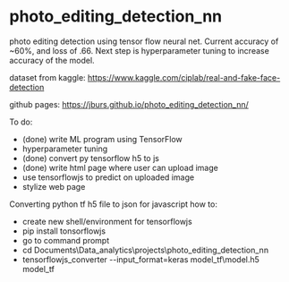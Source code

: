 # photo_editing_detection_nn

photo editing detection using tensor flow neural net. Current accuracy of ~60%, and loss of .66. Next step is hyperparameter tuning to increase accuracy of the model.

dataset from kaggle: https://www.kaggle.com/ciplab/real-and-fake-face-detection

github pages:  https://jburs.github.io/photo_editing_detection_nn/

To do:
 - (done) write ML program using TensorFlow
 - hyperparameter tuning
 - (done) convert py tensorflow h5 to js
 - (done) write html page where user can upload image 
 - use tensorflowjs to predict on uploaded image
 - stylize web page


Converting python tf h5 file to json for javascript how to:
 - create new shell/environment for tensorflowjs
 - pip install tonsorflowjs
 - go to command prompt  
 - cd Documents\Data_analytics\projects\photo_editing_detection_nn
 - tensorflowjs_converter --input_format=keras model_tf\model.h5 model_tf

